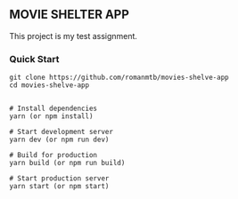 ## MOVIE SHELTER APP

This project is my test assignment.

### Quick Start

```
git clone https://github.com/romanmtb/movies-shelve-app
cd movies-shelve-app


# Install dependencies
yarn (or npm install)

# Start development server
yarn dev (or npm run dev)

# Build for production
yarn build (or npm run build)

# Start production server
yarn start (or npm start)
```


